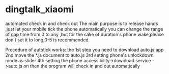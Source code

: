 # dingtalk_xiaomi
 automated check in and check out
The main purpose is to release hands ,just let your mobile tick the phone automatically
you can change the range of gap time from 0 to any ,but for the sake of duration's phone wake,please don't set it to long,0-5 is recommended.

Procedure of autotick works:
the 1st step you need to download auto.js app
2nd move the *.js document to auto.js
3rd setting phone's unlockdown mode as slider
4th setting the phone accessibility->download service ->auto.js on
then the program will check in and out automatically
